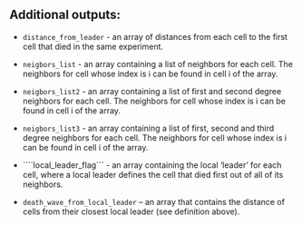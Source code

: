 Additional  outputs:
--------------------------

* ```distance_from_leader``` - an array of distances from each cell to the first cell that died in the same experiment.

* ```neigbors_list``` - an array containing a list of neighbors for each cell. The neighbors for cell whose index is i can be found in cell i of the array.

* ```neigbors_list2``` - an array containing a list of first and second degree neighbors for each cell. The neighbors for cell whose index is i can be found in cell i of the array.

* ```neigbors_list3``` - an array containing a list of first, second and third degree neighbors for each cell. The neighbors for cell whose index is i can be found in cell i of the array.

* ````local_leader_flag``` - an array containing the local ‘leader’ for each cell, where a local leader defines the cell that died first out of all of its neighbors.

* ```death_wave_from_local_leader``` – an array that contains the distance of cells from their closest local leader (see definition above).
